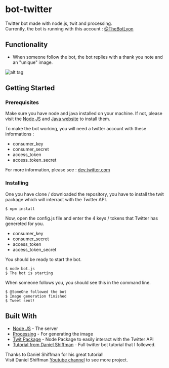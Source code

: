 # bot-twitter

Twitter bot made with node.js, twit and processing.  
Currently, the bot is running with this account : [@TheBotLyon](https://twitter.com/TheBotLyon)

## Functionality
* When someone follow the bot, the bot replies with a thank you note and an "unique" image.  

![alt tag](pic.twitter.com/xRJHcD9B0i)

## Getting Started

### Prerequisites

Make sure you have node and java installed on your machine.
If not, please visit the [Node JS](https://nodejs.org/en/) and [Java website](http://java.com/en/) to install them.
  
To make the bot working, you will need a twitter account with these informations :
* consumer_key
* consumer_secret
* access_token
* access_token_secret  

For more information, please see : [dev.twitter.com](https://dev.twitter.com/oauth/overview/application-owner-access-tokens)

### Installing

One you have clone / downloaded the repository, you have to install the twit package which will interract with the Twitter API.  

```
$ npm install
```

Now, open the config.js file and enter the 4 keys / tokens that Twitter has genereted for you.  
* consumer_key
* consumer_secret
* access_token
* access_token_secret

You should be ready to start the bot.
```
$ node bot.js
$ The bot is starting
```
  
When someone follows you, you should see this in the command line. 
```
$ @SomeOne followed the bot
$ Image generation finished
$ Tweet sent!
```
## Built With

* [Node JS](https://nodejs.org/en/) - The server
* [Processing](http://processing.org/) - For generating the image
* [Twit Package](https://github.com/ttezel/twit) - Node Package to easily interact with the Twitter API
* [Tutorial from Daniel Shiffman](https://www.youtube.com/watch?v=RF5_MPSNAtU) - Full twitter bot tutorial that I followed. 

Thanks to Daniel Shiffman for his great tutorial!  
Visit Daniel Shiffman [Youtube channel](https://www.youtube.com/channel/UCvjgXvBlbQiydffZU7m1_aw) to see more project.
